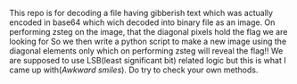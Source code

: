 This repo is for decoding a file having gibberish text which was actually 
encoded in base64 which wich decoded into binary file as an image.
On performing zsteg on the image, that the diagonal pixels hold the flag we are looking for
So we then write a python script to make a new image using the diagonal elements only which on performing zsteg will reveal the flag!!
We are supposed to use LSB(least significant bit) related logic but this is what I came up with(*Awkward smiles*).
Do try to check your own methods.
